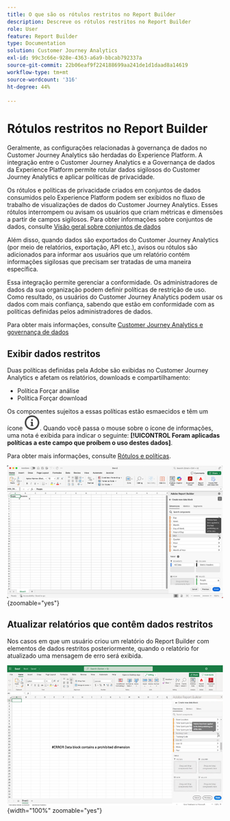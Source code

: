 ```yaml
---
title: O que são os rótulos restritos no Report Builder
description: Descreve os rótulos restritos no Report Builder
role: User
feature: Report Builder
type: Documentation
solution: Customer Journey Analytics
exl-id: 99c3c66e-928e-4363-a6a9-bbcab792337a
source-git-commit: 22b06eaf9f224188699aa241de1d1daad8a14619
workflow-type: tm+mt
source-wordcount: '316'
ht-degree: 44%

---
```


# Rótulos restritos no Report Builder

Geralmente, as configurações relacionadas à governança de dados no Customer Journey Analytics são herdadas do Experience Platform. A integração entre o Customer Journey Analytics e a Governança de dados da Experience Platform permite rotular dados sigilosos do Customer Journey Analytics e aplicar políticas de privacidade.

Os rótulos e políticas de privacidade criados em conjuntos de dados consumidos pelo Experience Platform podem ser exibidos no fluxo de trabalho de visualizações de dados do Customer Journey Analytics. Esses rótulos interrompem ou avisam os usuários que criam métricas e dimensões a partir de campos sigilosos. Para obter informações sobre conjuntos de dados, consulte [Visão geral sobre conjuntos de dados](https://experienceleague.adobe.com/pt-br/docs/experience-platform/catalog/datasets/overview)

Além disso, quando dados são exportados do Customer Journey Analytics (por meio de relatórios, exportação, API etc.), avisos ou rótulos são adicionados para informar aos usuários que um relatório contém informações sigilosas que precisam ser tratadas de uma maneira específica.

Essa integração permite gerenciar a conformidade. Os administradores de dados da sua organização podem definir políticas de restrição de uso. Como resultado, os usuários do Customer Journey Analytics podem usar os dados com mais confiança, sabendo que estão em conformidade com as políticas definidas pelos administradores de dados.

Para obter mais informações, consulte [Customer Journey Analytics e governança de dados](https://experienceleague.adobe.com/pt-br/docs/analytics-platform/using/cja-privacy/privacy-overview)

## Exibir dados restritos

Duas políticas definidas pela Adobe são exibidas no Customer Journey Analytics e afetam os relatórios, downloads e compartilhamento:

* Política Forçar análise
* Política Forçar download

Os componentes sujeitos a essas políticas estão esmaecidos e têm um ícone ![InfoOutline](/help/assets/icons/InfoOutline.svg). Quando você passa o mouse sobre o ícone de informações, uma nota é exibida para indicar o seguinte: **[!UICONTROL Foram aplicadas políticas a este campo que proíbem o uso destes dados]**.

Para obter mais informações, consulte [Rótulos e políticas](https://experienceleague.adobe.com/pt-br/docs/analytics-platform/using/cja-dataviews/data-governance).


![A nota de política indicando uso proibido de dados.](assets/restricted-label.png){zoomable="yes"}


## Atualizar relatórios que contêm dados restritos

Nos casos em que um usuário criou um relatório do Report Builder com elementos de dados restritos posteriormente, quando o relatório for atualizado uma mensagem de erro será exibida.

![A mensagem de erro exibida após os elementos de dados serem restritos posteriormente.](assets/error-restricted-data.png){width="100%" zoomable="yes"}
